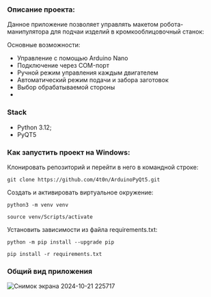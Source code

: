 ### Описание проекта:

Данное приложение позволяет управлять макетом робота-манипулятора для подчаи изделий в кромкооблицовочный станок:

Основные возможности:

* Управление с помощью Arduino Nano
* Подключение через COM-порт
* Ручной режим управления каждым двигателем
* Автоматический режим подачи и забора заготовок
* Выбор обрабатываемой стороны
* 
### Stack
* Python 3.12;
* PyQT5

### Как запустить проект на Windows:

Клонировать репозиторий и перейти в него в командной строке:

```
git clone https://github.com/4t0n/ArduinoPyQt5.git
```

Cоздать и активировать виртуальное окружение:

```
python3 -m venv venv
```

```
source venv/Scripts/activate
```

Установить зависимости из файла requirements.txt:

```
python -m pip install --upgrade pip
```

```
pip install -r requirements.txt
```

### Общий вид приложения

![Снимок экрана 2024-10-21 225717](https://github.com/user-attachments/assets/e090f2cd-47a1-4ec1-a502-6ad791adb430)

